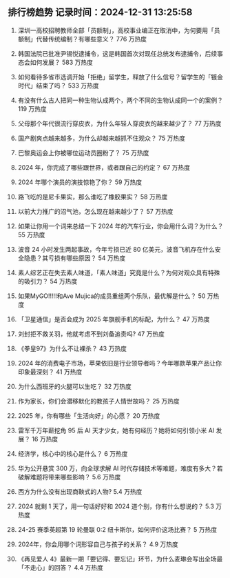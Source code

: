 
## 排行榜趋势 记录时间：2024-12-31 13:25:58
  
  1. 深圳一高校招聘教师全部「员额制」，高校事业编正在取消中，为何要用「员额制」代替传统编制？有哪些意义？ 776 万热度
    
  2. 韩国法院已批准尹锡悦逮捕令，这是韩国首次对现任总统发布逮捕令，后续事态会如何发展？ 583 万热度
    
  3. 如何看待多省市选调开始「拒绝」留学生，释放了什么信号？留学生的「镀金时代」结束了吗？ 533 万热度
    
  4. 有没有什么古人把同一种生物认成两个，两个不同的生物认成同一个的案例？ 119 万热度
    
  5. 父母那个年代很流行穿皮衣，为什么年轻人穿皮衣的越来越少了？ 77 万热度
    
  6. 国产剧爽点越来越多，为什么却越来越抓不住观众？ 75 万热度
    
  7. 巴黎奥运会上你被哪位运动员圈粉了？ 75 万热度
    
  8. 2024 年，你完成了哪些跟世界，或者跟自己的约定？ 67 万热度
    
  9. 2024 年哪个演员的演技惊艳了你？ 59 万热度
    
  10. 路飞吃的是尼卡果实，那么谁吃了橡胶果实？ 58 万热度
    
  11. 以前大力推广的沼气池，怎么现在越来越少了？ 57 万热度
    
  12. 如果让你用一个词来总结一下 2024 年的汽车行业，你会用什么词？为什么？ 55 万热度
    
  13. 波音 24 小时发生两起事故，今年亏损已近 80 亿美元，波音飞机存在什么安全隐患？其亏损有哪些原因？ 54 万热度
    
  14. 素人综艺正在失去素人味道，「素人味道」究竟是什么？为何对观众具有特殊的吸引力？ 54 万热度
    
  15. 如果MyGO!!!!!和Ave Mujica的成员重组两个乐队，最优解是什么？ 50 万热度
    
  16. 「卫星通信」是否会成为 2025 年旗舰手机的标配，为什么？ 47 万热度
    
  17. 刘封拒不救关羽，他就考虑不到刘备追责吗? 47 万热度
    
  18. 《拳皇97》为什么不让裸杀？ 43 万热度
    
  19. 2024 年的消费电子市场，苹果依旧是行业领导者吗？今年哪款苹果产品让你印象最深刻？ 41 万热度
    
  20. 为什么西班牙的火腿可以生吃？ 32 万热度
    
  21. 作为家长，你们会潜移默化的教孩子人情世故吗？ 25 万热度
    
  22. 2025 年，你有哪些「生活向好」的心愿？ 20 万热度
    
  23. 雷军千万年薪挖角 95 后 AI 天才少女，她有何经历？她将如何引领小米 AI 发展？ 16 万热度
    
  24. 经济学，核心中的核心是什么？ 6 万热度
    
  25. 华为公开悬赏 300 万，向全球求解 AI 时代存储技术等难题，难度有多大？若破解难题将带来哪些影响？ 5.6 万热度
    
  26. 西方为什么没有出现商鞅式的人物? 5.4 万热度
    
  27. 2024 就剩 1 天了，用一句话好好和 2024 道个别，你有什么想说的？ 5.3 万热度
    
  28. 24-25 赛季英超第 19 轮曼联  0:2 纽卡斯尔，如何评价这场比赛？ 5 万热度
    
  29. 2024年，你会用哪个词形容自己与孩子的关系？ 4.9 万热度
    
  30. 《再见爱人 4》最新一期「要记得、要忘记」环节，为什么麦琳会写出全场最「不走心」的回答？ 4.4 万热度
    
